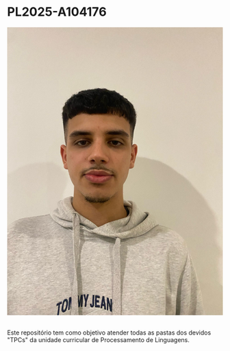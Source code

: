 # PL2025-A104176

![Foto](./image.jpg)  

##
Este repositório tem como objetivo atender todas as pastas dos devidos "TPCs" da unidade curricular de Processamento de Linguagens.
